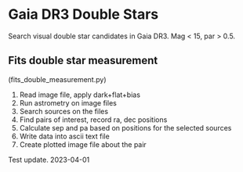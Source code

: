 # Gaia DR3 Double Stars
Search visual double star candidates in Gaia DR3. Mag &lt; 15, par > 0.5.

## Fits double star measurement
(fits_double_measurement.py)
1. Read image file, apply dark+flat+bias
2. Run astrometry on image files
3. Search sources on the files
4. Find pairs of interest, record ra, dec positions
5. Calculate sep and pa based on positions for the selected sources
6. Write data into ascii text file
7. Create plotted image file about the pair

Test update. 2023-04-01
